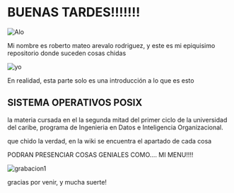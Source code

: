 # BUENAS TARDES!!!!!!!
![Alo](https://github.com/mashsmashed/EL-POSIX-MOMENTO-probablemente-/assets/142301714/5a8a3875-12ce-4ed7-99c5-55741acc39e8)

Mi nombre es roberto mateo arevalo rodriguez, y este es mi epiquisimo repositorio donde suceden cosas chidas

![yo](https://github.com/mashsmashed/EL-POSIX-MOMENTO-probablemente-/assets/142301714/90b3c24d-f2ec-482a-89c8-f5a2fd52c8be)

En realidad, esta parte solo es una introducción a lo que es esto

## SISTEMA OPERATIVOS POSIX

la materia cursada en el la segunda mitad del primer ciclo de la universidad del caribe, programa de Ingenieria en Datos e Inteligencia Organizacional.

que chido la verdad, en la wiki se encuentra el apartado de cada cosa

PODRAN PRESENCIAR COSAS GENIALES COMO.... MI MENU!!!!

![grabacion1](https://github.com/mashsmashed/EL-POSIX-MOMENTO-probablemente-/assets/142301714/231bbeca-87cb-4eb2-b7e9-c57c5e019e2d)


gracias por venir, y mucha suerte!
